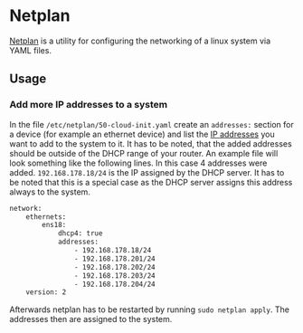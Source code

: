 # Netplan

[Netplan](https://netplan.io) is a utility for configuring the networking of a
linux system via YAML files.

## Usage

### Add more IP addresses to a system

In the file `/etc/netplan/50-cloud-init.yaml` create an `addresses:` section
for a device (for example an ethernet device) and list the [IP addresses](/wiki/ip_address.md) you
want to add to the system to it.
It has to be noted, that the added addresses should be outside of the DHCP
range of your router.
An example file will look something like the following lines.
In this case 4 addresses were added.
`192.168.178.18/24` is the IP assigned by the DHCP server.
It has to be noted that this is a special case as the DHCP server assigns this
address always to the system.

```txt
network:
    ethernets:
        ens18:
            dhcp4: true
            addresses:
                - 192.168.178.18/24
                - 192.168.178.201/24
                - 192.168.178.202/24
                - 192.168.178.203/24
                - 192.168.178.204/24
    version: 2
```

Afterwards netplan has to be restarted by running `sudo netplan apply`.
The addresses then are assigned to the system.
